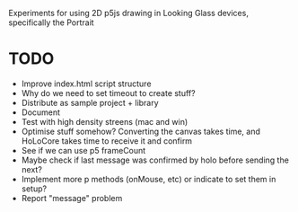 Experiments for using 2D p5js drawing in Looking Glass devices, specifically the Portrait

# TODO

- Improve index.html script structure
- Why do we need to set timeout to create stuff?
- Distribute as sample project + library
- Document
- Test with high density streens (mac and win)
- Optimise stuff somehow? Converting the canvas takes time, and HoLoCore takes time to receive it and confirm
- See if we can use p5 frameCount
- Maybe check if last message was confirmed by holo before sending the next?
- Implement more p methods (onMouse, etc) or indicate to set them in setup?
- Report "message" problem
